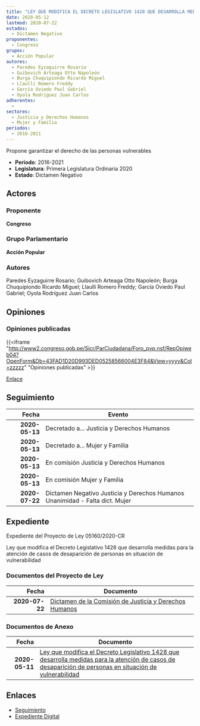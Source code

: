 ```yaml
---
title: "LEY QUE MODIFICA EL DECRETO LEGISLATIVO 1428 QUE DESARROLLA MEDIDAS PARA LA ATENCIÓN DE CASOS DE DESAPARICIÓN DE PERSONAS EN SITUACIÓN DE VULNERABILIDAD"
date: 2020-05-12
lastmod: 2020-07-22
estados: 
  - Dictamen Negativo
proponentes: 
  - Congreso
grupos: 
  - Acción Popular
autores: 
  - Paredes Eyzaguirre Rosario
  - Guibovich Arteaga Otto Napoleón
  - Burga Chuquipiondo Ricardo Miguel
  - Llaulli Romero Freddy
  - García Oviedo Paul Gabriel
  - Oyola Rodríguez Juan Carlos
adherentes: 
  - 
sectores: 
  - Justicia y Derechos Humanos
  - Mujer y Familia
periodos: 
  - 2016-2021
---
```


Propone garantizar el derecho de las personas vulnerables

- **Periodo**: 2016-2021
- **Legislatura**: Primera Legislatura Ordinaria 2020
- **Estado**: Dictamen Negativo

## Actores

### Proponente

**Congreso**

### Grupo Parlamentario

**Acción Popular**

### Autores

Paredes Eyzaguirre Rosario; Guibovich Arteaga Otto Napoleón; Burga Chuquipiondo Ricardo Miguel; Llaulli Romero Freddy; García Oviedo Paul Gabriel; Oyola Rodríguez Juan Carlos


## Opiniones

### Opiniones publicadas

{{<iframe "http://www2.congreso.gob.pe/Sicr/ParCiudadana/Foro_pvp.nsf/RepOpiweb04?OpenForm&Db=43FAD1D20D993DED05258566004E3F84&View=yyyy&Col=zzzzz" "Opiniones publicadas" >}}

[Enlace](http://www2.congreso.gob.pe/Sicr/ParCiudadana/Foro_pvp.nsf/RepOpiweb04?OpenForm&Db=43FAD1D20D993DED05258566004E3F84&View=yyyy&Col=zzzzz)

## Seguimiento

| Fecha | Evento |
|------:|--------|
| **2020-05-13** | Decretado a... Justicia y Derechos Humanos|
| **2020-05-13** | Decretado a... Mujer y Familia|
| **2020-05-13** | En comisión Justicia y Derechos Humanos|
| **2020-05-13** | En comisión Mujer y Familia|
| **2020-07-22** | Dictamen Negativo Justicia y Derechos Humanos Unanimidad - Falta dict. Mujer|


## Expediente

Expediente del Proyecto de Ley 05160/2020-CR

Ley que modifica el Decreto Legislativo 1428 que desarrolla medidas para la atención de casos de desaparición de personas en situación de vulnerabilidad


### Documentos del Proyecto de Ley

| Fecha | Documento |
|------:|--------|
| **2020-07-22** | [Dictamen de la Comisión de Justicia y Derechos Humanos](http://www.leyes.congreso.gob.pe/Documentos/2016_2021/Dictamenes/Proyectos_de_Ley/05160DC15MAY20200722.pdf) |

### Documentos de Anexo

| Fecha | Documento |
|------:|--------|
| **2020-05-11** | [Ley que modifica el Decreto Legislativo 1428 que desarrolla medidas para la atención de casos de desaparición de personas en situación de vulnerabilidad](http://www.leyes.congreso.gob.pe/Documentos/2016_2021/Proyectos_de_Ley_y_de_Resoluciones_Legislativas/PL05160_20200511.pdf) |

## Enlaces 

- [Seguimiento](http://www2.congreso.gob.pehttp://www2.congreso.gob.pe/Sicr/TraDocEstProc/CLProLey2016.nsf/f7fff46988ca05b1052578e100829cc7/b09c8e90a95e6451052585660059ebcf?OpenDocument)
- [Expediente Digital](http://www2.congreso.gob.pehttp://www2.congreso.gob.pe/Sicr/TraDocEstProc/CLProLey2016.nsf/f7fff46988ca05b1052578e100829cc7/b09c8e90a95e6451052585660059ebcf?OpenDocument&Click=05257FB7005EB655.eb71d0cf91d8294e05256cdf006b5706/$Body/0.1C6C)
